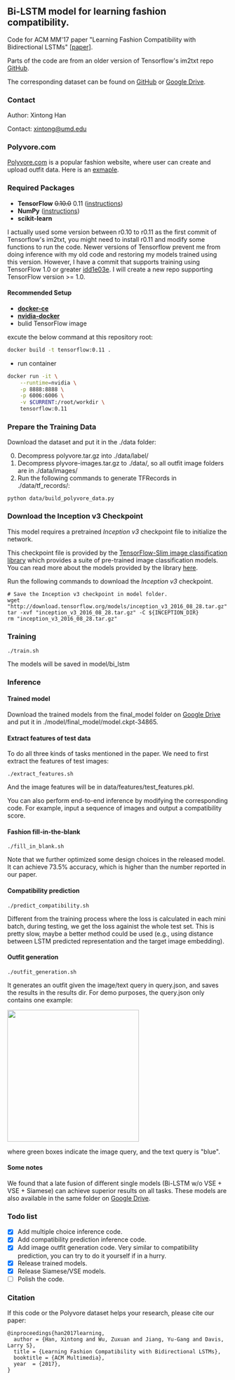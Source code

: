## Bi-LSTM model for learning fashion compatibility. 
Code for ACM MM'17 paper "Learning Fashion Compatibility with Bidirectional LSTMs" [[paper]](https://arxiv.org/pdf/1707.05691.pdf).

Parts of the code are from an older version of Tensorflow's im2txt repo [GitHub](https://github.com/tensorflow/models/blob/master/research/im2txt).


The corresponding dataset can be found on [GitHub](https://github.com/xthan/polyvore-dataset) or [Google Drive](https://drive.google.com/drive/folders/0B4Eo9mft9jwoVDNEWlhEbUNUSE0).

### Contact
Author: Xintong Han

Contact: xintong@umd.edu

### Polyvore.com

[Polyvore.com](https://www.polyvore.com/outfits/search.sets?date=day&item_count.from=4&item_count.to=10) is a popular fashion website, where user can create and upload outfit data. Here is an [exmaple](https://www.polyvore.com/striped_blazer/set?id=227166819).

### Required Packages

* **TensorFlow** ~~0.10.0~~ 0.11 ([instructions](https://www.tensorflow.org/install/))
* **NumPy** ([instructions](http://www.scipy.org/install.html))
* **scikit-learn**

I actually used some version between r0.10 to r0.11 as the first commit of Tensorflow's im2txt, you might need to install r0.11 and modify some functions to run the code. Newer versions of Tensorflow prevent me from doing inference with my old code and restoring my models trained using this version. However, I have a commit that supports training using TensorFlow 1.0 or greater [idd1e03e](https://github.com/xthan/polyvore/tree/dd1e03e27fab12ef0051dd2a8ba7a61caaded499). I will create a new repo supporting TensorFlow version >= 1.0.


#### Recommended Setup

* [**docker-ce**](https://docs.docker.com/install/linux/docker-ce/ubuntu/)
* [**nvidia-docker**](https://github.com/NVIDIA/nvidia-docker)
* bulid TensorFlow image

excute the below command at this repository root: 

```sh
docker build -t tensorflow:0.11 .
```

* run container

```sh
docker run -it \
    --runtime=nvidia \
    -p 8888:8888 \
    -p 6006:6006 \
    -v $CURRENT:/root/workdir \
	tensorflow:0.11
```

### Prepare the Training Data
Download the dataset and put it in the ./data folder:

0. Decompress polyvore.tar.gz into ./data/label/
1. Decompress plyvore-images.tar.gz to ./data/, so all outfit image folders are in ./data/images/
2. Run the following commands to generate TFRecords in ./data/tf_records/:
```
python data/build_polyvore_data.py
```

### Download the Inception v3 Checkpoint

This model requires a pretrained *Inception v3* checkpoint file to initialize the network.


This checkpoint file is provided by the
[TensorFlow-Slim image classification library](https://github.com/tensorflow/models/tree/master/research/slim#tensorflow-slim-image-classification-library)
which provides a suite of pre-trained image classification models. You can read
more about the models provided by the library
[here](https://github.com/tensorflow/models/tree/master/research/slim#pre-trained-models).

Run the following commands to download the *Inception v3* checkpoint.

```shell
# Save the Inception v3 checkpoint in model folder.
wget "http://download.tensorflow.org/models/inception_v3_2016_08_28.tar.gz"
tar -xvf "inception_v3_2016_08_28.tar.gz" -C ${INCEPTION_DIR}
rm "inception_v3_2016_08_28.tar.gz"
```
### Training
```shell
./train.sh
```
The models will be saved in model/bi_lstm

### Inference

#### Trained model
Download the trained models from the final_model folder on [Google Drive](https://drive.google.com/drive/folders/0B4Eo9mft9jwoVDNEWlhEbUNUSE0) and put it in ./model/final_model/model.ckpt-34865.

#### Extract features of test data
To do all three kinds of tasks mentioned in the paper. We need to first extract the features of test images:
```
./extract_features.sh
```
And the image features will be in data/features/test_features.pkl.

You can also perform end-to-end inference by modifying the corresponding code. For example, input a sequence of images and output a compatibility score. 

#### Fashion fill-in-the-blank
```
./fill_in_blank.sh
```
Note that we further optimized some design choices in the released model. It can achieve 73.5% accuracy, which is higher than the number reported in our paper.

#### Compatibility prediction
```
./predict_compatibility.sh
```
Different from the training process where the loss is calculated in each mini batch, during testing, we get the loss againist the whole test set. This is pretty slow, maybe a better method could be used (e.g., using distance between LSTM predicted representation and the target image embedding).


#### Outfit generation
```
./outfit_generation.sh
```

It generates an outfit given the image/text query in query.json, and saves the results in the results dir. For demo purposes, the query.json only contains one example:

<img src="https://github.com/xthan/polyvore/raw/master/results/outfit.png" height="300">

where green boxes indicate the image query, and the text query is "blue".


#### Some notes
We found that a late fusion of different single models (Bi-LSTM w/o VSE + VSE + Siamese) can achieve superior results on all tasks. These models are also available in the same folder on  [Google Drive](https://drive.google.com/drive/folders/0B4Eo9mft9jwoVDNEWlhEbUNUSE0).

### Todo list
- [x] Add multiple choice inference code.
- [x] Add compatibility prediction inference code.
- [x] Add image outfit generation code. Very similar to compatibility prediction, you can try to do it yourself if in a hurry.
- [x] Release trained models.
- [x] Release Siamese/VSE models.
- [ ] Polish the code.

### Citation

If this code or the Polyvore dataset helps your research, please cite our paper:

    @inproceedings{han2017learning,
      author = {Han, Xintong and Wu, Zuxuan and Jiang, Yu-Gang and Davis, Larry S},
      title = {Learning Fashion Compatibility with Bidirectional LSTMs},
      booktitle = {ACM Multimedia},
      year  = {2017},
    }
